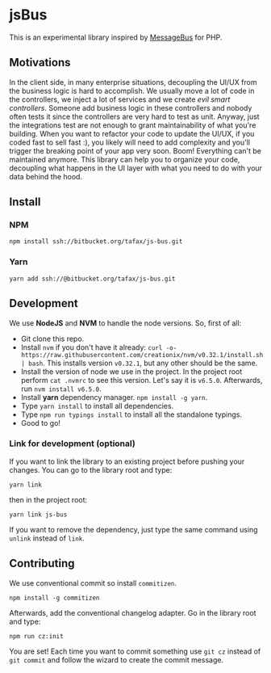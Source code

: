 # jsBus

This is an experimental library inspired by [MessageBus](https://github.com/SimpleBus/MessageBus) for PHP.

## Motivations

In the client side, in many enterprise situations, decoupling the UI/UX from the business logic is hard to accomplish. 
We usually move a lot of code in the controllers, we inject a lot of services and we create *evil smart controllers*.
Someone add business logic in these controllers and nobody often tests it since the controllers are very hard to test
as unit. Anyway, just the integrations test are not enough to grant maintainability of what you're building.
When you want to refactor your code to update the UI/UX, if you coded fast to sell fast :), 
you likely will need to add complexity and you'll trigger the breaking point of your app very soon. 
Boom! Everything can't be maintained anymore.
This library can help you to organize your code, decoupling what happens in the UI layer with what you need to do
with your data behind the hood.

## Install

### NPM
```
npm install ssh://bitbucket.org/tafax/js-bus.git
```

### Yarn
```
yarn add ssh://@bitbucket.org/tafax/js-bus.git
```

## Development

We use **NodeJS** and **NVM** to handle the node versions. So, first of all:

* Git clone this repo.
* Install `nvm` if you don't have it already: `curl -o- https://raw.githubusercontent.com/creationix/nvm/v0.32.1/install.sh | bash`.
This installs version `v0.32.1`, but any other should be the same.
* Install the version of node we use in the project. In the project root perform `cat .nvmrc` to see this version.
Let's say it is `v6.5.0`. Afterwards, run `nvm install v6.5.0`.
* Install **yarn** dependency manager. `npm install -g yarn`.
* Type `yarn install` to install all dependencies.
* Type `npm run typings install` to install all the standalone typings.
* Good to go!

### Link for development (optional)

If you want to link the library to an existing project before pushing your changes.
You can go to the library root and type:
```
yarn link
```
then in the project root:
```
yarn link js-bus
```
If you want to remove the dependency, just type the same command using `unlink` instead of `link`.

## Contributing

We use conventional commit so install `commitizen`.
```
npm install -g commitizen
```
Afterwards, add the conventional changelog adapter. Go in the library root and type:
```
npm run cz:init
```

You are set! Each time you want to commit something use `git cz` instead of
`git commit` and follow the wizard to create the commit message.
